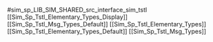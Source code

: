 #sim_sp_LIB_SIM_SHARED_src_interface_sim_tstl
[[Sim_Sp_Tstl_Elementary_Types_Display]]
[[Sim_Sp_Tstl_Msg_Types_Default]]
[[Sim_Sp_Tstl_Elementary_Types]]
[[Sim_Sp_Tstl_Elementary_Types_Default]]
[[Sim_Sp_Tstl_Msg_Types]]
